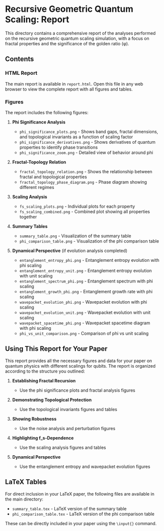 # Recursive Geometric Quantum Scaling: Report

This directory contains a comprehensive report of the analyses performed on the recursive geometric quantum scaling simulation, with a focus on fractal properties and the significance of the golden ratio (φ).

## Contents

### HTML Report

The main report is available in `report.html`. Open this file in any web browser to view the complete report with all figures and tables.

### Figures

The report includes the following figures:

1. **Phi Significance Analysis**
   - `phi_significance_plots.png` - Shows band gaps, fractal dimensions, and topological invariants as a function of scaling factor
   - `phi_significance_derivatives.png` - Shows derivatives of quantum properties to identify phase transitions
   - `phi_significance_zoom.png` - Detailed view of behavior around phi

2. **Fractal-Topology Relation**
   - `fractal_topology_relation.png` - Shows the relationship between fractal and topological properties
   - `fractal_topology_phase_diagram.png` - Phase diagram showing different regimes

3. **Scaling Analysis**
   - `fs_scaling_plots.png` - Individual plots for each property
   - `fs_scaling_combined.png` - Combined plot showing all properties together

4. **Summary Tables**
   - `summary_table.png` - Visualization of the summary table
   - `phi_comparison_table.png` - Visualization of the phi comparison table

5. **Dynamical Perspective** (if evolution analysis completed)
   - `entanglement_entropy_phi.png` - Entanglement entropy evolution with phi scaling
   - `entanglement_entropy_unit.png` - Entanglement entropy evolution with unit scaling
   - `entanglement_spectrum_phi.png` - Entanglement spectrum with phi scaling
   - `entanglement_growth_phi.png` - Entanglement growth rate with phi scaling
   - `wavepacket_evolution_phi.png` - Wavepacket evolution with phi scaling
   - `wavepacket_evolution_unit.png` - Wavepacket evolution with unit scaling
   - `wavepacket_spacetime_phi.png` - Wavepacket spacetime diagram with phi scaling
   - `phi_vs_unit_comparison.png` - Comparison of phi vs unit scaling

## Using This Report for Your Paper

This report provides all the necessary figures and data for your paper on quantum physics with different scalings for qubits. The report is organized according to the structure you outlined:

1. **Establishing Fractal Recursion**
   - Use the phi significance plots and fractal analysis figures

2. **Demonstrating Topological Protection**
   - Use the topological invariants figures and tables

3. **Showing Robustness**
   - Use the noise analysis and perturbation figures

4. **Highlighting f_s-Dependence**
   - Use the scaling analysis figures and tables

5. **Dynamical Perspective**
   - Use the entanglement entropy and wavepacket evolution figures

## LaTeX Tables

For direct inclusion in your LaTeX paper, the following files are available in the main directory:

- `summary_table.tex` - LaTeX version of the summary table
- `phi_comparison_table.tex` - LaTeX version of the phi comparison table

These can be directly included in your paper using the `\input{}` command.
